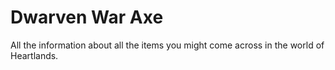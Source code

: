 # Dwarven War Axe


All the information about all the items you might come across in the world of Heartlands.

